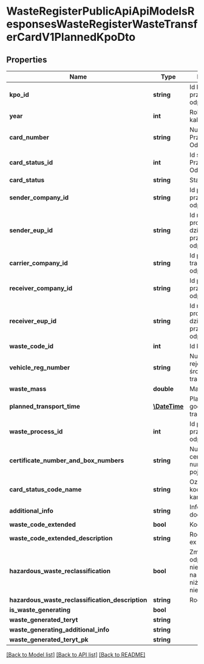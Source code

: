 # WasteRegisterPublicApiApiModelsResponsesWasteRegisterWasteTransferCardV1PlannedKpoDto

## Properties
Name | Type | Description | Notes
------------ | ------------- | ------------- | -------------
**kpo_id** | **string** | Id karty przekazania odpadów | [optional] 
**year** | **int** | Rok kalendarzowy | [optional] 
**card_number** | **string** | Numer Karty Przekazania Odpadów | [optional] 
**card_status_id** | **int** | Id statusu Karty Przekazania Odpadów | [optional] 
**card_status** | **string** | Status karty | [optional] 
**sender_company_id** | **string** | Id podmiotu przekazującego odpady | [optional] 
**sender_eup_id** | **string** | Id miejsca prowadzenia działalności przekazującego odpady | [optional] 
**carrier_company_id** | **string** | Id podmiotu transportującego odpady | [optional] 
**receiver_company_id** | **string** | Id podmiotu przejmującego odpady | [optional] 
**receiver_eup_id** | **string** | Id miejsca prowadzenia działalności przejmującego odpady | [optional] 
**waste_code_id** | **int** | Id kodu odpadu | [optional] 
**vehicle_reg_number** | **string** | Numer rejestracyjny środka transportu | [optional] 
**waste_mass** | **double** | Masa odpadów | [optional] 
**planned_transport_time** | [**\DateTime**](\DateTime.md) | Planowana data i godzina transportu | [optional] 
**waste_process_id** | **int** | Id procesu przetwarzania odpadów | [optional] 
**certificate_number_and_box_numbers** | **string** | Numer certyfikatu oraz numery pojemników | [optional] 
**card_status_code_name** | **string** | Oznaczenie kodowe statusu karty | [optional] 
**additional_info** | **string** | Informacje dodatkowe | [optional] 
**waste_code_extended** | **bool** | Kod ex | [optional] 
**waste_code_extended_description** | **string** | Rodzaj odpadu ex | [optional] 
**hazardous_waste_reclassification** | **bool** | Zmiana statusu odpadów niebezpiecznych na odpady inne niż niebezpieczne | [optional] 
**hazardous_waste_reclassification_description** | **string** | Rodzaj odpadu | [optional] 
**is_waste_generating** | **bool** |  | [optional] 
**waste_generated_teryt** | **string** |  | [optional] 
**waste_generating_additional_info** | **string** |  | [optional] 
**waste_generated_teryt_pk** | **string** |  | [optional] 

[[Back to Model list]](../README.md#documentation-for-models) [[Back to API list]](../README.md#documentation-for-api-endpoints) [[Back to README]](../README.md)


